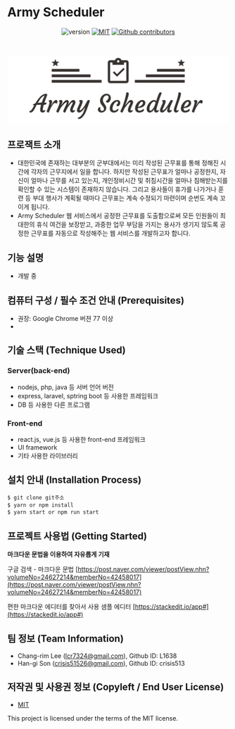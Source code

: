 # Army Scheduler
<p align="center">
    <img src="https://img.shields.io/badge/version-v1.0.0-orange" alt="version"/>
    <a href="https://opensource.org/licenses/MIT"><img src="https://img.shields.io/badge/License-MIT-yellow.svg" alt="MIT"></a>
    <a href="https://github.com/osamhack2021/CLOUD_WEB_ArmyScheduler_Youngs/graphs/contributors"><img alt="Github contributors" src="https://img.shields.io/github/contributors/osamhack2021/CLOUD_WEB_ArmyScheduler_Youngs?color=success"></a>
</p>
<br/>

![Logo](frontend/src/assets/img/armyscheduler_logo.png)


## 프로잭트 소개
- 대한민국에 존재하는 대부분의 군부대에서는 미리 작성된 근무표를 통해 정해진 시간에 각자의 근무지에서 일을 합니다. 하지만 작성된 근무표가 얼마나 공정한지, 자신이 얼마나 근무를 서고 있는지, 개인정비시간 및 취침시간을 얼마나 침해받는지를 확인할 수 있는 시스템이 존재하지 않습니다. 그리고 용사들이 휴가를 나가거나 훈련 등 부대 행사가 계획될 때마다 근무표는 계속 수정되기 마련이며 순번도 계속 꼬이게 됩니다. 
- Army Scheduler 웹 서비스에서 공정한 근무표를 도출함으로써 모든 인원들이 최대한의 휴식 여건을 보장받고, 과중한 업무 부담을 가지는 용사가 생기지 않도록 공정한 근무표를 자동으로 작성해주는 웹 서비스를 개발하고자 합니다.


## 기능 설명
 - 개발 중

## 컴퓨터 구성 / 필수 조건 안내 (Prerequisites)
 - 권장: Google Chrome 버젼 77 이상
 - 

## 기술 스택 (Technique Used) 
### Server(back-end)
 - nodejs, php, java 등 서버 언어 버전 
 - express, laravel, sptring boot 등 사용한 프레임워크 
 - DB 등 사용한 다른 프로그램 
 
### Front-end
 - react.js, vue.js 등 사용한 front-end 프레임워크 
 - UI framework
 - 기타 사용한 라이브러리

## 설치 안내 (Installation Process)
```bash
$ git clone git주소
$ yarn or npm install
$ yarn start or npm run start
```


## 프로젝트 사용법 (Getting Started)
**마크다운 문법을 이용하여 자유롭게 기재**

구글 검색 - 마크다운 문법
[https://post.naver.com/viewer/postView.nhn?volumeNo=24627214&memberNo=42458017](https://post.naver.com/viewer/postView.nhn?volumeNo=24627214&memberNo=42458017)

편한 마크다운 에디터를 찾아서 사용
샘플 에디터 [https://stackedit.io/app#](https://stackedit.io/app#)
 

## 팀 정보 (Team Information)
- Chang-rim Lee (lcr7324@gmail.com), Github ID: L1638
- Han-gi Son (crisis51526@gmail.com), Github ID: crisis513


## 저작권 및 사용권 정보 (Copyleft / End User License)
 * [MIT](https://github.com/osamhack2021/CLOUD_WEB_ArmyScheduler_Youngs/blob/master/license.md)

This project is licensed under the terms of the MIT license.